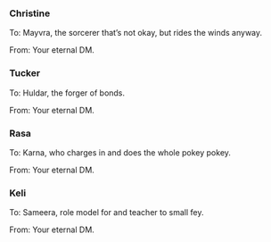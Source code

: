 ### Christine

To: Mayvra, the sorcerer that’s not okay, but rides the winds anyway.

From: Your eternal DM.

### Tucker

To: Huldar, the forger of bonds.

From: Your eternal DM.

### Rasa

To: Karna, who charges in and does the whole pokey pokey.

From: Your eternal DM.

### Keli

To: Sameera, role model for and teacher to small fey.

From: Your eternal DM.

